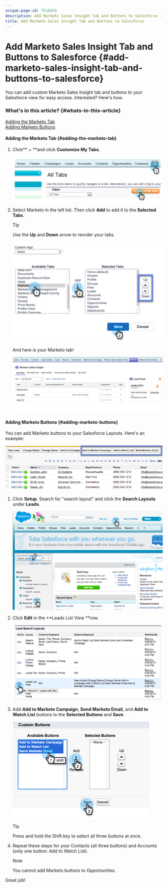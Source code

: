 ```yaml
---
unique-page-id: 7516419
description: Add Marketo Sales Insight Tab and Buttons to Salesforce - Marketo Docs - Product Documentation
title: Add Marketo Sales Insight Tab and Buttons to Salesforce
---
```


# Add Marketo Sales Insight Tab and Buttons to Salesforce {#add-marketo-sales-insight-tab-and-buttons-to-salesforce}

You can add custom Marketo Sales Insight tab and buttons to your Salesforce view for easy access. Interested? Here's how.

### What's in this article? {#whats-in-this-article}

[Adding the Marketo Tab](#adding-the-marketo-tab)  
[Adding Marketo Buttons](#adding-marketo-buttons)

#### Adding the Marketo Tab  {#adding-the-marketo-tab}

1. Click** + **and click **Customize My Tabs**.

   ![](assets/image2014-9-24-17-3a38-3a25.png)

1. Select Marketo in the left list. Then click **Add** to add it to the **Selected Tabs**.

   >[!TIP]
   >
   >Use the **Up** and **Down** arrow to reorder your tabs.

   ![](assets/image2015-5-27-13-3a42-3a59.png)

   And here is your Marketo tab!

   ![](assets/three-1.png)

#### Adding Marketo Buttons {#adding-marketo-buttons}

You can add Marketo buttons to your Salesforce Layouts. Here's an example:

![](assets/image2015-5-26-17-3a7-3a18.png)

1. Click **Setup**. Search for "search layout" and click the **Search Layouts** under **Leads**.

   ![](assets/image2015-5-26-14-3a59-3a53.png)

1. Click **Edit** in the **Leads List View **row.

   ![](assets/image2015-5-26-16-3a7-3a24.png)

1. Add **Add to Marketo Campaign**, **Send Marketo Email**, and **Add to Watch List** buttons to the **Selected Buttons** and **Save**.

   ![](assets/image2015-5-26-16-3a59-3a34.png)

   >[!TIP]
   >
   >Press and hold the Shift key to select all three buttons at once.

1. Repeat these steps for your Contacts (all three buttons) and Accounts (only one button: Add to Watch List).

   >[!NOTE]
   >
   >You cannot add Marketo buttons to Opportunities.

Great job!
